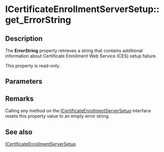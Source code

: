 # ICertificateEnrollmentServerSetup::get_ErrorString

## Description

The **ErrorString** property retrieves a string that contains additional information about Certificate Enrollment Web Service (CES) setup failure.

This property is read-only.

## Parameters

## Remarks

Calling any method on the [ICertificateEnrollmentServerSetup](https://learn.microsoft.com/windows/desktop/api/casetup/nn-casetup-icertificateenrollmentserversetup) interface resets this property value to an empty error string.

## See also

[ICertificateEnrollmentServerSetup](https://learn.microsoft.com/windows/desktop/api/casetup/nn-casetup-icertificateenrollmentserversetup)